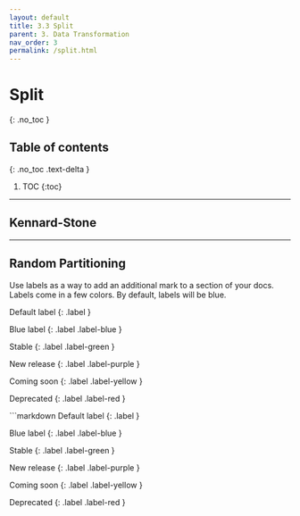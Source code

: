 ```yaml
---
layout: default
title: 3.3 Split
parent: 3. Data Transformation
nav_order: 3
permalink: /split.html
---
```


# Split
{: .no_toc }

## Table of contents
{: .no_toc .text-delta }


1. TOC
{:toc}



---

## Kennard-Stone

---

## Random Partitioning 

 

Use labels as a way to add an additional mark to a section of your docs. Labels come in a few colors. By default, labels will be blue.

<div class="code-example" markdown="1">
Default label
{: .label }

Blue label
{: .label .label-blue }

Stable
{: .label .label-green }

New release
{: .label .label-purple }

Coming soon
{: .label .label-yellow }

Deprecated
{: .label .label-red }
</div>
```markdown
Default label
{: .label }

Blue label
{: .label .label-blue }

Stable
{: .label .label-green }

New release
{: .label .label-purple }

Coming soon
{: .label .label-yellow }

Deprecated
{: .label .label-red }
```
